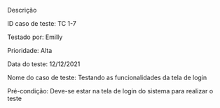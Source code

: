 Descrição

ID caso de teste: TC 1-7

Testado por: Emilly

Prioridade: Alta

Data do teste: 12/12/2021

Nome do caso de teste: Testando as funcionalidades da tela de login

Pré-condição: Deve-se estar na tela de login do sistema para realizar o teste